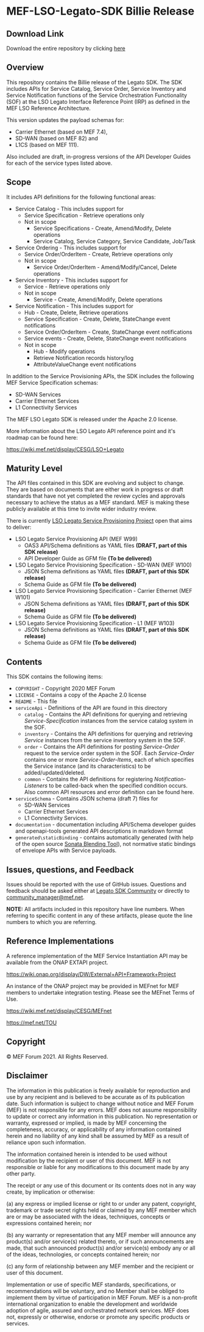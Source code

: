 # MEF-LSO-Legato-SDK Billie Release

## Download Link

Download the entire repository by clicking
[here](https://github.com/MEF-GIT/MEF-LSO-Legato-SDK/releases/download/billie/MEF-LSO-Legato-SDK-billie.zip)

## Overview

This repository contains the Billie release of the Legato SDK. The SDK includes
APIs for Service Catalog, Service Order, Service Inventory and Service
Notification functions of the Service Orchestration Functionality (SOF) at the
LSO Legato Interface Reference Point (IRP) as defined in the MEF LSO Reference
Architecture.

This version updates the payload schemas for:

- Carrier Ethernet (based on MEF 7.4),
- SD-WAN (based on MEF 82) and
- L1CS (based on MEF 111).

Also included are draft, in-progress versions of the API Developer Guides for
each of the service types listed above.

## Scope

It includes API definitions for the following functional areas:

- Service Catalog - This includes support for
  - Service Specification - Retrieve operations only
  - Not in scope
    - Service Specifications - Create, Amend/Modify, Delete operations
    - Service Catalog, Service Category, Service Candidate, Job/Task
- Service Ordering - This includes support for
  - Service Order/OrderItem - Create, Retrieve operations only
  - Not in scope
    - Service Order/OrderItem - Amend/Modify/Cancel, Delete operations
- Service Inventory - This includes support for
  - Service - Retrieve operations only
  - Not in scope
    - Service - Create, Amend/Modify, Delete operations
- Service Notification - This includes support for
  - Hub - Create, Delete, Retrieve operations
  - Service Specification - Create, Delete, StateChange event notifications
  - Service Order/OrderItem - Create, StateChange event notifications
  - Service events - Create, Delete, StateChange event notifications
  - Not in scope
    - Hub - Modify operations
    - Retrieve Notification records history/log
    - AttributeValueChange event notifications

In addition to the Service Provisioning APIs, the SDK includes the following MEF
Service Specification schemas:

- SD-WAN Services
- Carrier Ethernet Services
- L1 Connectivity Services

The MEF LSO Legato SDK is released under the Apache 2.0 license.

More information about the LSO Legato API reference point and it's roadmap can
be found here:

https://wiki.mef.net/display/CESG/LSO+Legato

## Maturity Level

The API files contained in this SDK are evolving and subject to change. They are
based on documents that are either work in progress or draft standards that have
not yet completed the review cycles and approvals necessary to achieve the
status as a MEF standard. MEF is making these publicly available at this time to
invite wider industry review.

There is currently
[LSO Legato Service Provisioning Project](https://wiki.mef.net/display/LSO/LSO+Legato+Service+API+-+Project+Home+Page)
open that aims to deliver:

- LSO Legato Service Provisioning API (MEF W99)
  - OAS3 API/Schema definitions as YAML files **(DRAFT, part of this SDK
    release)**
  - API Developer Guide as GFM file **(To be delivered)**
- LSO Legato Service Provisioning Specification - SD-WAN (MEF W100)
  - JSON Schema definitions as YAML files **(DRAFT, part of this SDK release)**
  - Schema Guide as GFM file **(To be delivered)**
- LSO Legato Service Provisioning Specification - Carrier Ethernet (MEF W101)
  - JSON Schema definitions as YAML files **(DRAFT, part of this SDK release)**
  - Schema Guide as GFM file **(To be delivered)**
- LSO Legato Service Provisioning Specification - L1 (MEF W103)
  - JSON Schema definitions as YAML files **(DRAFT, part of this SDK release)**
  - Schema Guide as GFM file **(To be delivered)**

## Contents

This SDK contains the following items:

- `COPYRIGHT` - Copyright 2020 MEF Forum
- `LICENSE` - Contains a copy of the Apache 2.0 license
- `README` - This file
- `serviceApi` - Definitions of the API are found in this directory
  - `catalog` - Contains the API definitions for querying and retrieving
    _Service-Specification_ instances from the service catalog system in the
    SOF.
  - `inventory` - Contains the API definitions for querying and retrieving
    _Service_ instances from the service inventory system in the SOF.
  - `order` - Contains the API definitions for posting _Service-Order_ request
    to the service order system in the SOF. Each _Service-Order_ contains one or
    more _Service-Order-Items_, each of which specifies the Service instance
    (and its characteristics) to be added/updated/deleted.
  - `common` - Contains the API definitions for registering
    _Notification-Listeners_ to be called-back when the specified condition
    occurs. Also common API resources and error definition can be found here.
- `serviceSchema` - Contains JSON schema (draft 7) files for
  - SD-WAN Services
  - Carrier Ethernet Services
  - L1 Connectivity Services.
- `documentation` - documentation including API/Schema developer guides and
  openapi-tools generated API descriptions in markdown format
- `generated\staticBinding` - contains automatically generated (with help of the
  open source
  [Sonata Blending Tool](https://github.com/Amartus/SonataBlendingTool)), not
  normative static bindings of envelope APIs with Service payloads.

## Issues, questions, and Feedback

Issues should be reported with the use of GitHub issues. Questions and feedback
should be asked either at
[Legato SDK Community](https://github.com/orgs/MEF-GIT/teams/mef-lso-legato-sdk-community)
or directly to community_manager@mef.net.

**NOTE:** All artifacts included in this repository have line numbers. When
referring to specific content in any of these artifacts, please quote the line
numbers to which you are referring.

## Reference Implementations

A reference implementation of the MEF Service Instantiation API may be available
from the ONAP EXTAPI project.

https://wiki.onap.org/display/DW/External+API+Framework+Project

An instance of the ONAP project may be provided in MEFnet for MEF members to
undertake integration testing. Please see the MEFnet Terms of Use.

https://wiki.mef.net/display/CESG/MEFnet

https://mef.net/TOU

## Copyright

© MEF Forum 2021. All Rights Reserved.

## Disclaimer

The information in this publication is freely available for reproduction and use
by any recipient and is believed to be accurate as of its publication date. Such
information is subject to change without notice and MEF Forum (MEF) is not
responsible for any errors. MEF does not assume responsibility to update or
correct any information in this publication. No representation or warranty,
expressed or implied, is made by MEF concerning the completeness, accuracy, or
applicability of any information contained herein and no liability of any kind
shall be assumed by MEF as a result of reliance upon such information.

The information contained herein is intended to be used without modification by
the recipient or user of this document. MEF is not responsible or liable for any
modifications to this document made by any other party.

The receipt or any use of this document or its contents does not in any way
create, by implication or otherwise:

(a) any express or implied license or right to or under any patent, copyright,
trademark or trade secret rights held or claimed by any MEF member which are or
may be associated with the ideas, techniques, concepts or expressions contained
herein; nor

(b) any warranty or representation that any MEF member will announce any
product(s) and/or service(s) related thereto, or if such announcements are made,
that such announced product(s) and/or service(s) embody any or all of the ideas,
technologies, or concepts contained herein; nor

(c) any form of relationship between any MEF member and the recipient or user of
this document.

Implementation or use of specific MEF standards, specifications, or
recommendations will be voluntary, and no Member shall be obliged to implement
them by virtue of participation in MEF Forum. MEF is a non-profit international
organization to enable the development and worldwide adoption of agile, assured
and orchestrated network services. MEF does not, expressly or otherwise, endorse
or promote any specific products or services.
